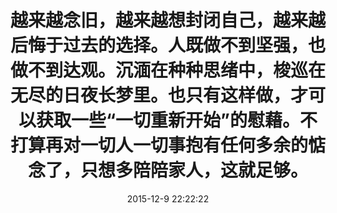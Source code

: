 ---
title: 越来越念旧，越来越想封闭自己，越来越后悔于过去的选择。人既做不到坚强，也做不到达观。沉湎在种种思绪中，梭巡在无尽的日夜长梦里。也只有这样做，才可以获取一些“一切重新开始”的慰藉。不打算再对一切人一切事抱有任何多余的惦念了，只想多陪陪家人，这就足够。
categories:
  - Tragedy
date: 2015-12-9 22:22:22
visibility: hide
---